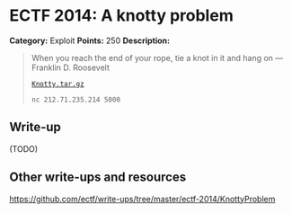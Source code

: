 # ECTF 2014: A knotty problem

**Category:** Exploit
**Points:** 250
**Description:**

> When you reach the end of your rope, tie a knot in it and hang on — Franklin D. Roosevelt
>
> [`Knotty.tar.gz`](Knotty.tar.gz)
>
> `nc 212.71.235.214 5000`

## Write-up

(TODO)

## Other write-ups and resources

<https://github.com/ectf/write-ups/tree/master/ectf-2014/KnottyProblem>
